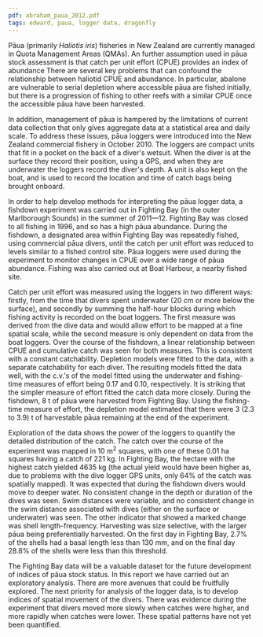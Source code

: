 ```yaml
---
pdf: abraham_paua_2012.pdf
tags: edward, paua, logger data, dragonfly
---
```

Pāua (primarily *Haliotis iris*) fisheries in New Zealand are currently managed
in Quota Management Areas (QMAs). An further assumption used in pāua stock
assessment is that catch per unit effort (CPUE) provides an index of
abundance There are several key problems that can confound the relationship
between haliotid CPUE and abundance. In particular, abalone are vulnerable to
serial depletion where accessible pāua are fished initially, but there is a
progression of fishing to other reefs with a similar CPUE once the accessible
pāua have been harvested. 

In addition, management of pāua is hampered by the limitations of current data collection that only gives aggregate data at a
statistical area and daily scale.  To address these issues, pāua loggers were
introduced into the New Zealand commercial fishery in October 2010. The
loggers are compact units that fit in a pocket on the back of a diver's
wetsuit. When the diver is at the surface they record their position, using a
GPS, and when they are underwater the loggers record the diver's depth. A unit
is also kept on the boat, and is used to record the location and time of catch
bags being brought onboard.  

In order to help develop methods for interpreting
the pāua logger data, a fishdown experiment was carried out in Fighting Bay
(in the outer Marlborough Sounds) in the summer of 2011—12. Fighting Bay was
closed to all fishing in 1996, and so has a high pāua abundance. During the
fishdown, a designated area within Fighting Bay was repeatedly fished, using
commercial pāua divers, until the catch per unit effort was reduced to levels
similar to a fished control site. Pāua loggers were used during the experiment
to monitor changes in CPUE over a wide range of pāua abundance. Fishing was
also carried out at Boat Harbour, a nearby fished site.  

Catch per unit
effort was measured using the loggers in two different ways: firstly, from the
time that divers spent underwater (20 cm or more below the surface), and
secondly by summing the half-hour blocks during which fishing activity is
recorded on the boat loggers. The first measure was derived from the dive data
and would allow effort to be mapped at a fine spatial scale, while the second
measure is only dependent on data from the boat loggers. Over the course of the
fishdown, a linear relationship between CPUE and cumulative catch was seen for
both measures. This is consistent with a constant catchability.  Depletion
models were fitted to the data, with a separate catchability for each diver.
The resulting models fitted the data well, with the c.v.'s of the model fitted
using the underwater and fishing-time measures of effort being 0.17 and 0.10,
respectively. It is striking that the simpler measure of effort fitted the
catch data more closely. During the fishdown, 8 t of pāua were harvested from
Fighting Bay. Using the fishing-time measure of effort, the depletion model
estimated that there were 3 (2.3 to 3.9) t of harvestable pāua remaining at
the end of the experiment.  

Exploration of the data shows the power of the
loggers to quantify the detailed distribution of the catch.  The catch over the
course of the experiment was mapped in 10 m<sup>2</sup> squares, with one of these 0.01 ha
squares having a catch of 221 kg. In Fighting Bay, the hectare with the highest
catch yielded 4635 kg (the actual yield would have been higher as, due to
problems with the dive logger GPS units, only 64% of the catch was spatially
mapped). It was expected that during the fishdown divers would move to deeper
water. No consistent change in the depth or duration of the dives was seen. Swim distances were variable,
and no consistent change in the swim distance associated with dives (either on the surface or underwater)
was seen. The other indicator that showed a marked change was shell length-frequency. Harvesting was
size selective, with the larger pāua being preferentially harvested. On the first day in Fighting Bay, 2.7% 
of the shells had a basal length less than 130 mm, and on the final day 28.8% of the shells were less than
this threshold.

The Fighting Bay data will be a valuable dataset for the future development of indices of pāua stock 
status. In this report we have carried out an exploratory analysis. There are more avenues that could
be fruitfully explored. The next priority for analysis of the logger data, is to develop indices of spatial
movement of the divers. There was evidence during the experiment that divers moved more slowly when
catches were higher, and more rapidly when catches were lower. These spatial patterns have not yet been
quantified.
